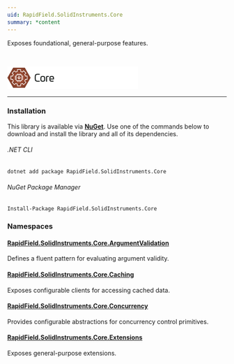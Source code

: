 ```yaml
---
uid: RapidField.SolidInstruments.Core
summary: *content
---
```


<!--
Copyright (c) RapidField LLC. Licensed under the MIT License. See LICENSE.txt in the project root for license information.
-->

Exposes foundational, general-purpose features.

<br />

![Core label](../images/Label.Core.300w.png)
- - -

### Installation

This library is available via [**NuGet**](https://docs.microsoft.com/en-us/nuget/quickstart/install-and-use-a-package-in-visual-studio). Use one of the commands below to download and install the library and all of its dependencies.

###### .NET CLI

```shell
dotnet add package RapidField.SolidInstruments.Core
```

###### NuGet Package Manager

```shell
Install-Package RapidField.SolidInstruments.Core
```

### Namespaces

#### [RapidField.SolidInstruments.Core.ArgumentValidation](https://www.solidinstruments.com/api/RapidField.SolidInstruments.Core.ArgumentValidation.html)

<section>
Defines a fluent pattern for evaluating argument validity.
</section>

#### [RapidField.SolidInstruments.Core.Caching](https://www.solidinstruments.com/api/RapidField.SolidInstruments.Core.Caching.html)

<section>
Exposes configurable clients for accessing cached data.
</section>

#### [RapidField.SolidInstruments.Core.Concurrency](https://www.solidinstruments.com/api/RapidField.SolidInstruments.Core.Concurrency.html)

<section>
Provides configurable abstractions for concurrency control primitives.
</section>

#### [RapidField.SolidInstruments.Core.Extensions](https://www.solidinstruments.com/api/RapidField.SolidInstruments.Core.Extensions.html)

<section>
Exposes general-purpose extensions.
</section>